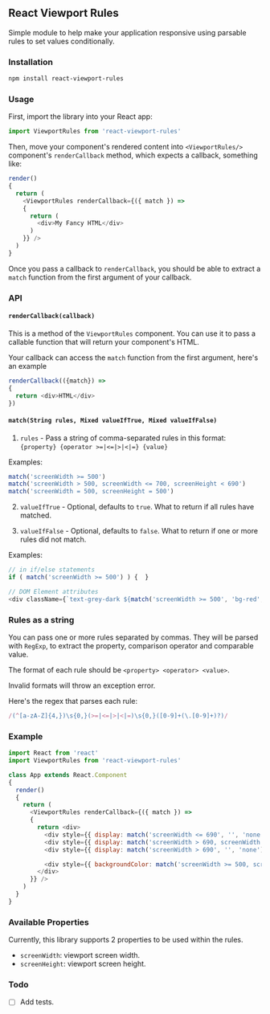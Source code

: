 ## React Viewport Rules

Simple module to help make your application responsive using parsable rules to set values conditionally.

### Installation

```bash
npm install react-viewport-rules
```

### Usage

First, import the library into your React app:

```javascript
import ViewportRules from 'react-viewport-rules'
```

Then, move your component's rendered content into `<ViewportRules/>` component's `renderCallback` method, which expects a callback, something like:

```javascript
render()
{
  return (
    <ViewportRules renderCallback={({ match }) =>
    {
      return (
        <div>My Fancy HTML</div>
      )
    }} />
  )
}
```

Once you pass a callback to `renderCallback`, you should be able to extract a `match` function from the first argument of your callback.

### API

#### `renderCallback(callback)`

This is a method of the `ViewportRules` component. You can use it to pass a callable function that will return your component's HTML.

Your callback can access the `match` function from the first argument, here's an example

```javascript
renderCallback(({match}) =>
{
  return <div>HTML</div>
})
```

#### `match(String rules, Mixed valueIfTrue, Mixed valueIfFalse)`

1. `rules` - Pass a string of comma-separated rules in this format: `{property} {operator >=|<=|>|<|=} {value}`

Examples:

```javascript
match('screenWidth >= 500')
match('screenWidth > 500, screenWidth <= 700, screenHeight < 690')
match('screenWidth = 500, screenHeight = 500')
```

2. `valueIfTrue` - Optional, defaults to `true`. What to return if all rules have matched.

3. `valueIfFalse` - Optional, defaults to `false`. What to return if one or more rules did not match.

Examples:

```javascript
// in if/else statements
if ( match('screenWidth >= 500') ) {  }

// DOM Element attributes
<div className={`text-grey-dark ${match('screenWidth >= 500', 'bg-red', 'bg-white')}`}></div>
```

### Rules as a string

You can pass one or more rules separated by commas. They will be parsed with `RegExp`, to extract the property, comparison operator and comparable value.

The format of each rule should be `<property> <operator> <value>`.

Invalid formats will throw an exception error.

Here's the regex that parses each rule:

```javascript
/(^[a-zA-Z]{4,})\s{0,}(>=|<=|>|<|=)\s{0,}([0-9]+(\.[0-9]+)?)/
```

### Example

```javascript
import React from 'react'
import ViewportRules from 'react-viewport-rules'

class App extends React.Component
{
  render()
  {
    return (
      <ViewportRules renderCallback={({ match }) =>
      {
        return <div>
          <div style={{ display: match('screenWidth <= 690', '', 'none') }}>Can only see me on mobile!</div>
          <div style={{ display: match('screenWidth > 690, screenWidth < 995', '', 'none') }}>Can only see me on tablet!</div>
          <div style={{ display: match('screenWidth > 690', '', 'none') }}>Can only see me on desktop!</div>

          <div style={{ backgroundColor: match('screenWidth >= 500, screenWidth < 900', 'red', 'green') }}>Such UI!</div>
        </div>
      }} />
    )
  }
}
```

### Available Properties

Currently, this library supports 2 properties to be used within the rules.

- `screenWidth`: viewport screen width.
- `screenHeight`: viewport screen height.

### Todo

- [ ] Add tests.